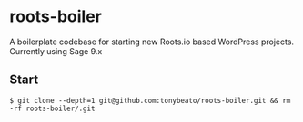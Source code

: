 # roots-boiler
A boilerplate codebase for starting new Roots.io based WordPress projects. Currently using Sage 9.x

## Start

```
$ git clone --depth=1 git@github.com:tonybeato/roots-boiler.git && rm -rf roots-boiler/.git
```
